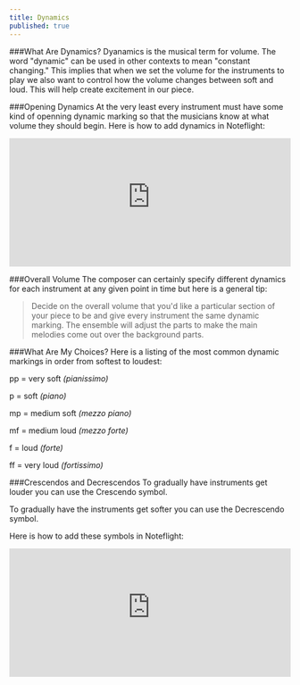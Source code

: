 ```yaml
---
title: Dynamics
published: true
---
```



###What Are Dynamics?
Dyanamics is the musical term for volume. The word "dynamic" can be used in other contexts to mean "constant changing."  This implies that when we set the volume for the instruments to play we also want to control how the volume changes between soft and loud. This will help create excitement in our piece. 


###Opening Dynamics
At the very least every instrument must have some kind of openning dynamic marking so that the musicians know at what volume they should begin. Here is how to add dynamics in Noteflight:


<iframe width="100%" height="230" src="https://dl.dropboxusercontent.com/u/12899352/Gifs/dynamicsDemo2.gif" frameborder="0"></iframe>


###Overall Volume
The composer can certainly specify different dynamics for each instrument at any given point in time but here is a general tip:
>Decide on the overall volume that you'd like a particular section of your piece to be and give every instrument the same dynamic marking. The ensemble will adjust the parts to make the main melodies come out over the background parts. 


###What Are My Choices?
Here is a listing of the most common dynamic markings in order from softest to loudest:

pp = very soft *(pianissimo)*

p = soft *(piano)*

mp = medium soft *(mezzo piano)*

mf = medium loud *(mezzo forte)*

f = loud *(forte)*

ff = very loud *(fortissimo)*


###Crescendos and Decrescendos
To gradually have instruments get louder you can use the Crescendo symbol.


To gradually have the instruments get softer you can use the Decrescendo symbol. 


Here is how to add these symbols in Noteflight:

<iframe width="100%" height="230" src="https://dl.dropboxusercontent.com/u/12899352/Gifs/crescendoDemo.gif.gif" frameborder="0"></iframe>




